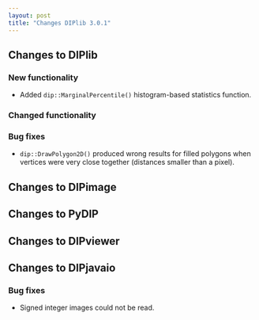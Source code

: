 ```yaml
---
layout: post
title: "Changes DIPlib 3.0.1"
---
```


## Changes to DIPlib

### New functionality

- Added `dip::MarginalPercentile()` histogram-based statistics function.

### Changed functionality

### Bug fixes

- `dip::DrawPolygon2D()` produced wrong results for filled polygons when vertices were very close together
  (distances smaller than a pixel).

## Changes to DIPimage


## Changes to PyDIP


## Changes to DIPviewer


## Changes to DIPjavaio

### Bug fixes

- Signed integer images could not be read.
